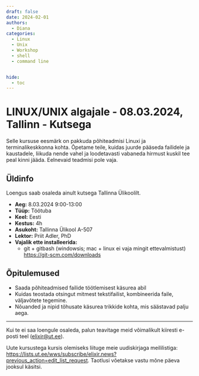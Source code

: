 ```yaml
---
draft: false
date: 2024-02-01
authors:
  - Diana
categories:
  - Linux
  - Unix
  - Workshop
  - shell
  - command line


hide:
  - toc
---
```


# LINUX/UNIX algajale - 08.03.2024, Tallinn - Kutsega

Selle kursuse eesmärk on pakkuda põhiteadmisi Linuxi ja terminalikeskkonna kohta. Õpetame teile, kuidas juurde pääseda failidele ja kaustadele, liikuda nende vahel ja loodetavasti vabaneda hirmust kuskil tee peal kinni jääda. Eelnevaid teadmisi pole vaja.

<!-- more -->

## Üldinfo

Loengus saab osaleda ainult kutsega Tallinna Ülikoolilt. 

* __Aeg:__ 8.03.2024 9:00-13:00
* __Tüüp:__  Töötuba
* __Keel:__ Eesti
* __Kestus:__ 4h
* __Asukoht:__ Tallinna Ülikool A-507
* __Lektor:__ Priit Adler, PhD
* __Vajalik ette installeerida:__ 
    * git + gitbash (windowsis; mac + linux ei vaja mingit ettevalmistust)	https://git-scm.com/downloads 


## Õpitulemused

* Saada põhiteadmised failide töötlemisest käsurea abil 
* Kuidas teostada otsingut mitmest tekstifailist, kombineerida faile, väljavõtete tegemine.
* Nõuanded ja nipid tõhusate käsurea trikkide kohta, mis säästavad palju aega.


---

Kui te ei saa loengule osaleda, palun teavitage meid võimalikult kiiresti e-posti teel (elixir@ut.ee).

Uute kursustega kursis olemiseks liituge meie uudiskirjaga meililistiga:  https://lists.ut.ee/wws/subscribe/elixir.news?previous_action=edit_list_request. Taotlusi võetakse vastu mõne päeva jooksul käsitsi.
